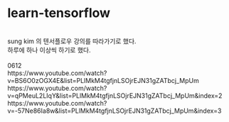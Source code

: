# learn-tensorflow<br>
<br>
sung kim 의 텐서플로우 강의를 따라가기로 했다.<br>
하루에 하나 이상씩 하기로 했다.<br>
<br>
0612<br>
https://www.youtube.com/watch?v=BS6O0zOGX4E&list=PLlMkM4tgfjnLSOjrEJN31gZATbcj_MpUm <br>
https://www.youtube.com/watch?v=qPMeuL2LIqY&list=PLlMkM4tgfjnLSOjrEJN31gZATbcj_MpUm&index=2 <br>
https://www.youtube.com/watch?v=-57Ne86Ia8w&list=PLlMkM4tgfjnLSOjrEJN31gZATbcj_MpUm&index=3 <br>
